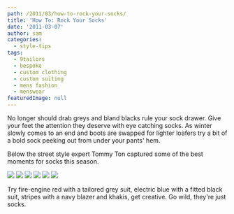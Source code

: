 ```yaml
---
path: /2011/03/how-to-rock-your-socks/
title: 'How To: Rock Your Socks'
date: '2011-03-07'
author: sam
categories:
  - style-tips
tags:
  - 9tailors
  - bespoke
  - custom clothing
  - custom suiting
  - mens fashion
  - menswear
featuredImage: null
---
```

No longer should drab greys and bland blacks rule your sock drawer. Give your feet the attention they deserve with eye catching socks. As winter slowly comes to an end and boots are swapped for lighter loafers try a bit of a bold sock peeking out from under your pants' hem.

Below the street style expert Tommy Ton captured some of the best moments for socks this season.

[![](http://2.bp.blogspot.com/-ovytKyjfmEU/TXKLLxXiERI/AAAAAAAAAEo/9G3BQg9Sa5o/s320/gqfwny23.jpg)](http://2.bp.blogspot.com/-ovytKyjfmEU/TXKLLxXiERI/AAAAAAAAAEo/9G3BQg9Sa5o/s1600/gqfwny23.jpg)
[![](http://3.bp.blogspot.com/-XBrRckpPCm0/TXKTqdDBO1I/AAAAAAAAAFA/OJ4lJXFxzRg/s320/gqfwny36.jpg)](http://3.bp.blogspot.com/-XBrRckpPCm0/TXKTqdDBO1I/AAAAAAAAAFA/OJ4lJXFxzRg/s1600/gqfwny36.jpg)
[![](http://3.bp.blogspot.com/-oT8CdV1APVo/TXKLkjXgx8I/AAAAAAAAAE4/BphRN-CRWAc/s320/gqnycfw77.jpg)](http://3.bp.blogspot.com/-oT8CdV1APVo/TXKLkjXgx8I/AAAAAAAAAE4/BphRN-CRWAc/s1600/gqnycfw77.jpg)
[![](http://1.bp.blogspot.com/-txg76zHw4Dk/TXKLWKaE_6I/AAAAAAAAAEw/FJpc4K3TTPg/s320/gqnycfw104.jpg)](http://1.bp.blogspot.com/-txg76zHw4Dk/TXKLWKaE_6I/AAAAAAAAAEw/FJpc4K3TTPg/s1600/gqnycfw104.jpg)
[![](http://4.bp.blogspot.com/-U5yqlkqBavE/TXKTzOiHztI/AAAAAAAAAFI/RtNxct-O708/s320/gq-nyfw07.jpg)](http://4.bp.blogspot.com/-U5yqlkqBavE/TXKTzOiHztI/AAAAAAAAAFI/RtNxct-O708/s1600/gq-nyfw07.jpg)
[![](http://4.bp.blogspot.com/-u6rAenf4-Ak/TXKLDWTye1I/AAAAAAAAAEg/QWb0E1zTxNU/s320/gq-nyfw10.jpg)](http://4.bp.blogspot.com/-u6rAenf4-Ak/TXKLDWTye1I/AAAAAAAAAEg/QWb0E1zTxNU/s1600/gq-nyfw10.jpg)

Try fire-engine red with a tailored grey suit, electric blue with a fitted black suit, stripes with a navy blazer and khakis, get creative. Go wild, they're just socks.